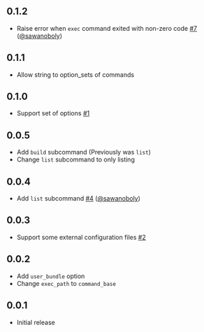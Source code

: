 ## 0.1.2

- Raise error when `exec` command exited with non-zero code [#7][] ([@sawanoboly])

## 0.1.1

* Allow string to option_sets of commands

## 0.1.0

* Support set of options [#1]

## 0.0.5

* Add `build` subcommand (Previously was `list`)
* Change `list` subcommand to only listing

## 0.0.4

* Add `list` subcommand [#4] ([@sawanoboly])

## 0.0.3

* Support some external configuration files [#2]

## 0.0.2

* Add `user_bundle` option
* Change `exec_path` to `command_base`

## 0.0.1

* Initial release

<!--- The following link definition list is generated by PimpMyChangelog --->
[#1]: https://github.com/marcy-terui/knife-helper/issues/1
[#2]: https://github.com/marcy-terui/knife-helper/issues/2
[#4]: https://github.com/marcy-terui/knife-helper/issues/4
[#7]: https://github.com/marcy-terui/knife-helper/issues/7
[@sawanoboly]: https://github.com/sawanoboly